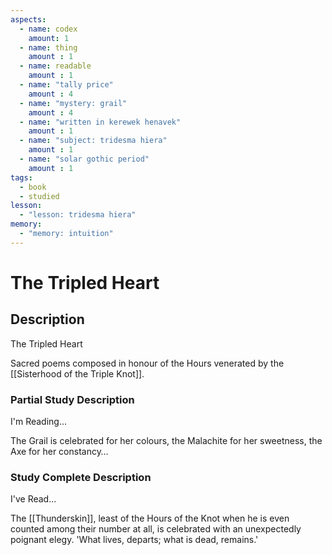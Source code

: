```yaml
---
aspects: 
  - name: codex
    amount: 1
  - name: thing
    amount : 1
  - name: readable
    amount : 1
  - name: "tally price"
    amount : 4
  - name: "mystery: grail"
    amount : 4
  - name: "written in kerewek henavek"
    amount : 1
  - name: "subject: tridesma hiera"
    amount : 1
  - name: "solar gothic period"
    amount : 1
tags:
  - book
  - studied
lesson:
  - "lesson: tridesma hiera"
memory:
  - "memory: intuition"
---
```


# The Tripled Heart

## Description
The Tripled Heart

Sacred poems composed in honour of the Hours venerated by the [[Sisterhood of the Triple Knot]].
### Partial Study Description
I'm Reading...

The Grail is celebrated for her colours, the Malachite for her sweetness, the Axe for her constancy…
### Study Complete Description
I've Read...

The [[Thunderskin]], least of the Hours of the Knot when he is even counted among their number at all, is celebrated with an unexpectedly poignant elegy. 'What lives, departs; what is dead, remains.'